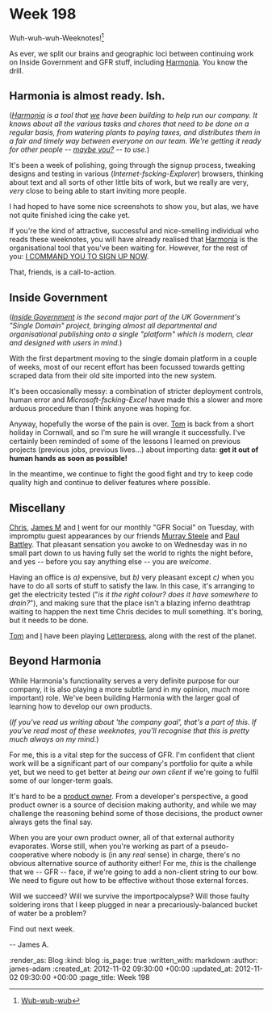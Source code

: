 Week 198
=====

Wuh-wuh-wuh-Weeknotes![^drop]

As ever, we split our brains and geographic loci between continuing work on Inside Government and GFR stuff, including [Harmonia][]. You know the drill.

Harmonia is almost ready. Ish.
------

(_[Harmonia][] is a tool that [we](/) have been building to help run our company. It knows about all the various tasks and chores that need to be done on a regular basis, from watering plants to paying taxes, and distributes them in a fair and timely way between everyone on our team. We're getting it ready for other people -- [maybe you?][harmonia] -- to use._)

It's been a week of polishing, going through the signup process, tweaking designs and testing in various (*Internet-fscking-Explorer*) browsers, thinking about text and all sorts of other little bits of work, but we really are very, *very* close to being able to start inviting more people.

I had hoped to have some nice screenshots to show you, but alas, we have not quite finished icing the cake yet.

If you're the kind of attractive, successful and nice-smelling individual who reads these weeknotes, you will have already realised that [Harmonia][] is the organisational tool that you've been waiting for. However, for the rest of you: [I COMMAND YOU TO SIGN UP NOW][Harmonia].

That, friends, is a call-to-action.


Inside Government
-----------------

(_[Inside Government](/inside-government) is the second major part of the UK Government's "Single Domain" project, bringing almost all departmental and organisational publishing onto a single "platform" which is modern, clear and designed with users in mind._)

With the first department moving to the single domain platform in a couple of weeks, most of our recent effort has been focussed towards getting scraped data from their old site imported into the new system.

It's been occasionally messy: a combination of stricter deployment controls, human error and *Microsoft-fscking-Excel* have made this a slower and more arduous procedure than I think anyone was hoping for.

Anyway, hopefully the worse of the pain is over. [Tom](/tom-ward) is back from a short holiday in Cornwall, and so I'm sure he will wrangle it successfully. I've certainly been reminded of some of the lessons I learned on previous projects (previous jobs, previous lives...) about importing data: **get it out of human hands as soon as possible!**

In the meantime, we continue to fight the good fight and try to keep code quality high and continue to deliver features where possible.


Miscellany
----------

[Chris](/chris-roos), [James M](/james-mead) and [I](/james-adam) went for our monthly "GFR Social" on Tuesday, with impromptu guest appearances by our friends [Murray Steele](http://h-lame.com) and [Paul Battley](http://po-ru.com). That pleasant sensation you awoke to on Wednesday was in no small part down to us having fully set the world to rights the night before, and yes -- before you say anything else -- you are *welcome*.

Having an office is _a)_ expensive, but _b)_ very pleasant except _c)_ when you have to do all sorts of stuff to satisfy the law. In this case, it's arranging to get the electricity tested ("_is it the right colour? does it have somewhere to drain?_"), and making sure that the place isn't a blazing inferno deathtrap waiting to happen the next time Chris decides to mull something. It's boring, but it needs to be done.

[Tom](/tom-ward) and [I](/james-adam) have been playing [Letterpress](https://itunes.apple.com/us/app/letterpress-word-game/id526619424?mt=8), along with the rest of the planet.


Beyond Harmonia
---------------

While Harmonia's functionality serves a very definite purpose for our company, it is also playing a more subtle (and in my opinion, *much* more important) role. We've been building Harmonia with the larger goal of learning how to develop our own products.

(_If you've read us writing about 'the company goal', that's a part of this. If you've read most of these weeknotes, you'll recognise that this is pretty much always on my mind._)

For me, this is a vital step for the success of GFR. I'm confident that client work will be a significant part of our company's portfolio for quite a while yet, but we need to get better at *being our own client* if we're going to fulfil some of our longer-term goals.

It's hard to be a [product owner][]. From a developer's perspective, a good product owner is a source of decision making authority, and while we may challenge the reasoning behind some of those decisions, the product owner always gets the final say.

When you are your own product owner, all of that external authority evaporates. Worse still, when you're working as part of a pseudo-cooperative where nobody is (in any _real_ sense) in charge, there's no obvious alternative source of authority either! For me, *this* is the challenge that we -- GFR -- face, if we're going to add a non-client string to our bow. We need to figure out how to be effective without those external forces.


Will we succeed? Will we survive the importpocalypse? Will those faulty soldering irons that I keep plugged in near a precariously-balanced bucket of water be a problem?

Find out next week.


-- James A.

[^drop]: [Wub-wub-wub](http://www.youtube.com/watch?v=5aQjDZOMPX0)

[harmonia]: https://harmonia.io
[product owner]: http://en.wikipedia.org/wiki/Scrum_(development)#Core_roles

:render_as: Blog
:kind: blog
:is_page: true
:written_with: markdown
:author: james-adam
:created_at: 2012-11-02 09:30:00 +00:00
:updated_at: 2012-11-02 09:30:00 +00:00
:page_title: Week 198
